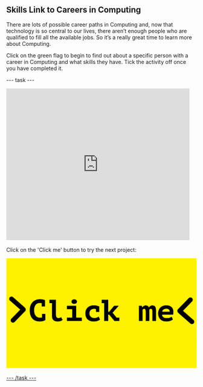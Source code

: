 ## Skills Link to Careers in Computing

There are lots of possible career paths in Computing and, now that technology is so central to our lives, there aren’t enough people who are qualified to fill all the available jobs. So it’s a really great time to learn more about Computing.

Click on the green flag to begin to find out about a specific person with a career in Computing and what skills they have. Tick the activity off once you have completed it.

--- task ---

<iframe src="https://scratch.mit.edu/projects/325786940/embed" allowtransparency="true" width="485" height="402" frameborder="0" scrolling="no" allowfullscreen></iframe>

Click on the 'Click me' button to try the next project:

<a href="hhttps://codeclub.org/en/scratch2">
<img src="images/Clickme.png">

--- /task ---
